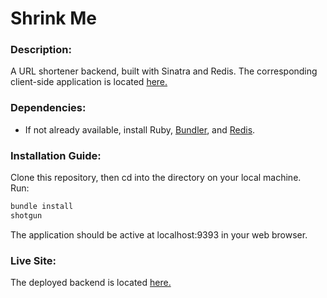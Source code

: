 # Shrink Me

### Description:

A URL shortener backend, built with Sinatra and Redis. The corresponding client-side application is located [here.](https://github.com/LKWLaLa/url-shortener-fe)


### Dependencies:

- If not already available, install Ruby, [Bundler](http://bundler.io/), and [Redis](https://redis.io/topics/quickstart).


### Installation Guide:

Clone this repository, then cd into the directory on your local machine.  
Run:

```bash
bundle install
shotgun
```

The application should be active at localhost:9393 in your web browser.  

### Live Site:

The deployed backend is located [here.](https://shrink-me.herokuapp.com/)


